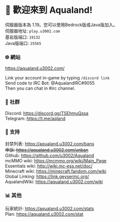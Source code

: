 ﻿# 🥳 **歡迎來到 Aqualand!**  

伺服器版本為 1.19。您可以使用Bedrock版或Java版加入。  
伺服器地址: `play.u3002.com`  
基岩版端口: `19132`  
Java版端口: `25565`  

### 🌐 **網站**  
https://aqualand.u3002.com/   

Link your account in-game by typing `/discord link`  
Send code to IRC Bot: @AqualandIRC#9055  
Then you can chat in #irc channel.  

### 💖 **社群**  
Discord: https://discord.gg/TSEhmuQssa  
Telegram: https://t.me/aqland  

### 💙 **支持**  
封禁列表: https://aqualand.u3002.com/bans  
~~申訴: https://aqualand.u3002.com/unban~~  
Github: https://github.com/u3002/Aqualand  
mcMMO wiki: https://mcmmo.org/wiki/Main_Page  
Essentials wiki: http://wiki.mc-ess.net/doc/  
Minecraft wiki: https://minecraft.fandom.com/wiki  
Global Linking: https://link.geysermc.org/  
AqualandWiki: https://aqualand.u3002.com/wiki  

### 📊 **其他**  
玩家統計: https://aqualand.u3002.com/stats  
Plan: https://aqualand.u3002.com/stat
